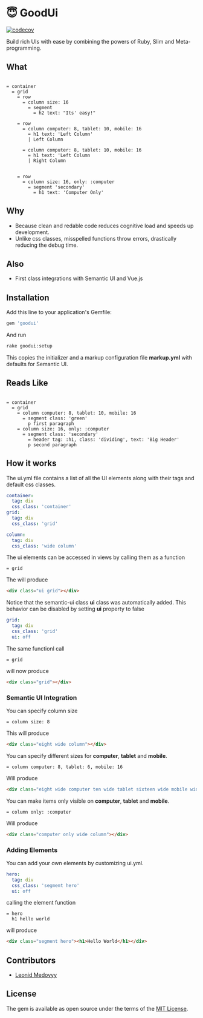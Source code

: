 # 😇 GoodUi
[![codecov](https://codecov.io/gh/leonid-io/dc-ui/branch/master/graph/badge.svg)](https://codecov.io/gh/goodlogik/GOOD-UI)

Build rich UIs with ease by combining the powers of Ruby, Slim and Meta-programming.

## What
```slim

= container
  = grid
    = row
      = column size: 16
        = segment
          = h2 text: "Its' easy!"

    = row
      = column computer: 8, tablet: 10, mobile: 16
        = h1 text: 'Left Column'
        | Left Column

      = column computer: 8, tablet: 10, mobile: 16
        = h1 text: 'Left Column
        | Right Column


    = row
      = column size: 16, only: :computer
        = segment 'secondary'
          = h1 text: 'Computer Only'
```

## Why
- Because clean and redable code reduces cognitive load and speeds up development.
- Unlike css classes, misspelled functions throw errors, drastically reducing the debug time.

## Also
- First class integrations with Semantic UI and Vue.js

## Installation

Add this line to your application's Gemfile:

```ruby
gem 'goodui'
```

And run 

```bash
rake goodui:setup
```

This copies the initializer and a markup configuration file **markup.yml** with defaults for Semantic UI.

## Reads Like
```slim

= container
  = grid
    = column computer: 8, tablet: 10, mobile: 16
      = segment class: 'green'
        p first paragraph
    = column size: 16, only: :computer
      = segment class: 'secondary'
        = header tag: :h1, class: 'dividing', text: 'Big Header'
        p second paragraph
```

## How it works

The ui.yml file contains a list of all the UI elements along with their tags and default css classes.

```yaml
container:
  tag: div
  css_class: 'container'
grid:
  tag: div
  css_class: 'grid'

column:
  tag: div
  css_class: 'wide column'
```

The ui elements can be accessed in views by calling them as a function

```slim
= grid
```

The will produce

```html
<div class="ui grid"></div>
```

Notice that the semantic-ui class **ui** class was automatically added. This behavior can be disabled by 
setting **ui** property to false

```yaml
grid:
  tag: div
  css_class: 'grid'
  ui: off
```

The same functionl call 

```slim
= grid
```

will now produce

```html
<div class="grid"></div>
```

### Semantic UI Integration

You can specify column size

```slim
= column size: 8
```

This will produce

```html
<div class="eight wide column"></div>
```

You can specify different sizes for **computer**, **tablet** and **mobile**.

```slim
= column computer: 8, tablet: 6, mobile: 16
```

Will produce

```html
<div class="eight wide computer ten wide tablet sixteen wide mobile wide column"></div>
```

You can make items only visible on **computer**, **tablet** and **mobile**.

```slim
= column only: :computer
```

Will produce

```html
<div class="computer only wide column"></div>
```

### Adding Elements
You can add your own elements by customizing ui.yml.

```yaml
hero:
  tag: div
  css_class: 'segment hero'
  ui: off
```

calling the element function

```slim
= hero
  h1 hello world
```

will produce

```html
<div class="segment hero"><h1>Hello World</h1></div>
```

## Contributors
- [Leonid Medovyy]()


## License
The gem is available as open source under the terms of the [MIT License](http://opensource.org/licenses/MIT).
